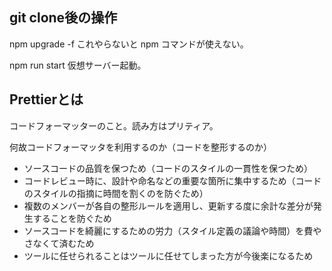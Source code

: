## git clone後の操作

npm upgrade -f
これやらないと npm コマンドが使えない。

npm run start
仮想サーバー起動。

## Prettierとは
  
コードフォーマッターのこと。読み方はプリティア。  
    
何故コードフォーマッタを利用するのか（コードを整形するのか）
  
 - ソースコードの品質を保つため（コードのスタイルの一貫性を保つため）
 - コードレビュー時に、設計や命名などの重要な箇所に集中するため（コードのスタイルの指摘に時間を割くのを防ぐため）
 - 複数のメンバーが各自の整形ルールを適用し、更新する度に余計な差分が発生することを防ぐため
 - ソースコードを綺麗にするための労力（スタイル定義の議論や時間）を費やさなくて済むため
 - ツールに任せられることはツールに任せてしまった方が今後楽になるため

